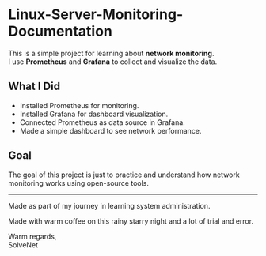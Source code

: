# Linux-Server-Monitoring-Documentation

This is a simple project for learning about **network monitoring**.  
I use **Prometheus** and **Grafana** to collect and visualize the data.

## What I Did
- Installed Prometheus for monitoring.
- Installed Grafana for dashboard visualization.
- Connected Prometheus as data source in Grafana.
- Made a simple dashboard to see network performance.

## Goal
The goal of this project is just to practice and understand how network monitoring works using open-source tools.

---

Made as part of my journey in learning system administration.

Made with warm coffee on this rainy starry night and a lot of trial and error.  

Warm regards,  
SolveNet

